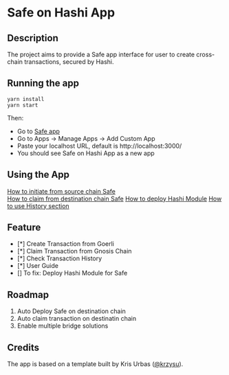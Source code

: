 # Safe on Hashi App

## Description

The project aims to provide a Safe app interface for user to create cross-chain transactions, secured by Hashi.

## Running the app

```
yarn install
yarn start
```

Then:

- Go to [Safe app](https://safe.global/)
- Go to Apps -> Manage Apps -> Add Custom App
- Paste your localhost URL, default is http://localhost:3000/
- You should see Safe on Hashi App as a new app

## Using the App

[How to initiate from source chain Safe](/doc/README.md#initiate-transactation-on-source-chain)  
[How to claim from destination chain Safe](/doc/README.md#claim-transaction-on-destination-chain)
[How to deploy Hashi Module](/doc/README.md#how-to-deploy-hashi-module)
[How to use History section](/doc/README.md#how-to-use-history-section)

## Feature

- [*] Create Transaction from Goerli
- [*] Claim Transaction from Gnosis Chain
- [*] Check Transaction History
- [*] User Guide
- [] To fix: Deploy Hashi Module for Safe

## Roadmap

1. Auto Deploy Safe on destination chain
2. Auto claim transaction on destinatin chain
3. Enable multiple bridge solutions

## Credits

The app is based on a template built by Kris Urbas ([@krzysu](https://twitter.com/krzysu)).
